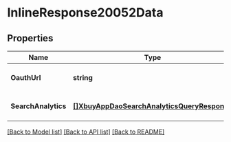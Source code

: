# InlineResponse20052Data

## Properties
Name | Type | Description | Notes
------------ | ------------- | ------------- | -------------
**OauthUrl** | **string** |  | [optional] [default to null]
**SearchAnalytics** | [**[]XbuyAppDaoSearchAnalyticsQueryResponse**](xbuy.app.dao.SearchAnalyticsQueryResponse.md) |  | [optional] [default to null]

[[Back to Model list]](../README.md#documentation-for-models) [[Back to API list]](../README.md#documentation-for-api-endpoints) [[Back to README]](../README.md)

